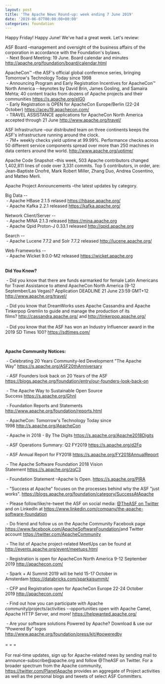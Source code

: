 ```yaml
---
layout: post
title: 'The Apache News Round-up: week ending 7 June 2019'
date: '2019-06-07T00:00:00+00:00'
categories: foundation
---
```

<p>Happy Friday! Happy June! We've had a great week. Let's review:</p> 
  <p>ASF Board –management and oversight of the business affairs of the corporation in accordance with the Foundation's bylaws.<br />&nbsp;- Next Board Meeting: 19 June. Board calendar and minutes <a href="http://apache.org/foundation/board/calendar.html">http://apache.org/foundation/board/calendar.html</a></p> 
  <div> 
    <p>ApacheCon™ –the ASF's official global conference series, bringing Tomorrow's Technology Today since 1998<br />&nbsp;- Announcing Program and Early Registration Incentives for ApacheCon™ North America --keynotes by David Brin, James Gosling, and Samaira Mehta; 40 content tracks from dozens of Apache projects and their communities&nbsp;<a href="https://s.apache.org/eIG0">https://s.apache.org/eIG0</a><br />&nbsp;- Early Registration is OPEN for ApacheCon Europe/Berlin (22-24 October)&nbsp;<a href="https://aceu19.apachecon.com/">https://aceu19.apachecon.com/</a><br />&nbsp;- TRAVEL ASSISTANCE applications for ApacheCon North America accepted through 21 June&nbsp;<a href="http://www.apache.org/travel/">http://www.apache.org/travel/</a></p> 
    <p>ASF Infrastructure –our distributed team on three continents keeps the ASF's infrastructure running around the clock.<br />&nbsp;- 7M+ weekly checks yield uptime at 99.99%. Performance checks across 50 different service components spread over more than 250 machines in data centers around the world.&nbsp;<a href="http://www.apache.org/uptime/">http://www.apache.org/uptime/</a></p> 
    <p>Apache Code Snapshot –this week, 503 Apache contributors changed 1,402,811 lines of code over&nbsp;3,331 commits. Top 5 contributors, in order, are: Jean-Baptiste Onofré, Mark Robert Miller, Zhang Duo, Andrea Cosentino, and Matteo Merli.</p> 
    <p>Apache Project Announcements&nbsp;–the latest updates by category.</p> 
    <p>Big Data --<br />&nbsp;-&nbsp;Apache HBase 2.1.5 relased&nbsp;<a href="https://hbase.apache.org/">https://hbase.apache.org/</a><br />&nbsp;- Apache Kafka 2.2.1 released&nbsp;<a href="https://kafka.apache.org/">https://kafka.apache.org/</a></p> 
    <p>Network Client/Server --<br />&nbsp;-&nbsp;Apache MINA 2.1.3 released&nbsp;<a href="https://mina.apache.org">https://mina.apache.org</a><br />&nbsp;- Apache Qpid Proton-J 0.33.1 released&nbsp;<a href="http://qpid.apache.org">http://qpid.apache.org</a></p> 
    <p>Search --<br />&nbsp;- Apache Lucene 7.7.2 and Solr 7.7.2 released&nbsp;<a href="http://lucene.apache.org/">http://lucene.apache.org/</a></p> 
    <p><a href="http://lucene.apache.org/"></a>Web Frameworks --<br />&nbsp;-&nbsp;Apache Wicket 9.0.0-M2 released&nbsp;<a href="https://wicket.apache.org/">https://wicket.apache.org</a><br /><br /></p> 
    <p><strong>Did You Know?</strong></p> 
    <div> 
      <p>&nbsp;- Did you know that there are funds earmarked for female Latin Americans for Travel Assistance to attend ApacheCon North America (9-12 September/Las Vegas)? Application DEADLINE 21 June 23:59 GMT+12 <a href="http://www.apache.org/travel/">http://www.apache.org/travel/</a></p> 
      <p>&nbsp;- Did you know that DreamWorks uses Apache Cassandra and Apache Tinkerpop Gremlin to guide and manage the production of its films?&nbsp;<a href="http://cassandra.apache.org/">http://cassandra.apache.org/</a>&nbsp;and&nbsp;<a href="http://tinkerpop.apache.org/">http://tinkerpop.apache.org/</a><br /><br />&nbsp;- Did you know that the ASF has won an Industry Influencer award in the 2019 SD Times 100?&nbsp;<a href="https://sdtimes.com/">https://sdtimes.com/</a></p> 
      <p><br /></p> 
      <p><strong>Apache Community Notices:</strong></p> 
    </div> 
    <p>&nbsp;- Celebrating 20 Years Community-led Development &quot;The Apache Way&quot;&nbsp;<a href="https://s.apache.org/ASF20thAnniversary">https://s.apache.org/ASF20thAnniversary</a></p> 
    <p>&nbsp;- ASF Founders look back on 20 Years of the ASF <a href="https://blogs.apache.org/foundation/entry/our-founders-look-back-on">https://blogs.apache.org/foundation/entry/our-founders-look-back-on</a></p> 
    <p>&nbsp;- The Apache Way to Sustainable Open Source Success&nbsp;<a href="https://s.apache.org/GhnI">https://s.apache.org/GhnI</a></p> 
    <p>&nbsp;- Foundation Reports and Statements <a href="http://www.apache.org/foundation/reports.html">http://www.apache.org/foundation/reports.html</a></p> 
    <p>&nbsp;- ApacheCon: Tomorrow's Technology Today since 1998&nbsp;<a href="http://s.apache.org/ApacheCon">http://s.apache.org/ApacheCon</a></p> 
    <p>&nbsp;- Apache in 2018 - By The Digits <a href="https://s.apache.org/Apache2018Digits">https://s.apache.org/Apache2018Digits</a></p> 
    <p>&nbsp;-&nbsp;ASF Operations Summary: Q2 FY2019 <a href="https://s.apache.org/d2Fq">https://s.apache.org/d2Fq</a></p> 
    <p>&nbsp;- ASF Annual Report for FY2018&nbsp;<a href="https://s.apache.org/FY2018AnnualReport">https://s.apache.org/FY2018AnnualReport</a></p> 
    <p>&nbsp;- The Apache Software Foundation 2018 Vision Statement&nbsp;<a href="https://s.apache.org/zqC3">https://s.apache.org/zqC3</a></p> 
    <p>&nbsp;- Foundation Statement –Apache Is Open.&nbsp;<a href="https://s.apache.org/PIRA">https://s.apache.org/PIRA</a></p> 
    <div> 
      <p>&nbsp;- &quot;Success at Apache&quot; focuses on the processes behind why the ASF &quot;just works&quot;. <a href="https://blogs.apache.org/foundation/category/SuccessAtApache">https://blogs.apache.org/foundation/category/SuccessAtApache</a></p> 
    </div> 
    <div> 
      <p>&nbsp;- Please follow/like/re-tweet the ASF on social media: <a href="https://twitter.com/TheASF">@TheASF on Twitter</a> and on LinkedIn at <a href="https://www.linkedin.com/company/the-apache-software-foundation">https://www.linkedin.com/company/the-apache-software-foundation</a></p> 
      <p>&nbsp;- Do friend and follow us on the Apache Community Facebook page <a href="https://www.facebook.com/ApacheSoftwareFoundation/">https://www.facebook.com/ApacheSoftwareFoundation/</a>and Twitter account <a href="https://twitter.com/ApacheCommunity">https://twitter.com/ApacheCommunity</a></p> 
    </div> 
    <div> 
      <p><a href="https://feathercast.apache.org/"></a></p> 
    </div> 
    <div> 
      <p>&nbsp;- The list of Apache project-related MeetUps can be found at <a href="http://events.apache.org/event/meetups.html">http://events.apache.org/event/meetups.html</a></p> 
    </div> 
    <div> 
      <p>&nbsp;- Registration is open for ApacheCon North America 9-12 September 2019&nbsp;<a href="http://apachecon.com/">http://apachecon.com/</a></p> 
      <p>&nbsp;- Spark + AI Summit 2019 will be held 15-17 October in Amsterdam&nbsp;<font color="#bb0000"><a href="https://databricks.com/sparkaisummit/">https://databricks.com/sparkaisummit/</a></font></p> 
      <p>&nbsp;- CFP and Registration open for ApacheCon Europe 22-24 October 2019&nbsp;<a href="http://apachecon.com/">http://apachecon.com/</a></p> 
      <p>&nbsp;- Find out how you can participate with Apache community/projects/activities --opportunities open with Apache Camel, Apache HTTP Server, and more! <a href="https://helpwanted.apache.org/">https://helpwanted.apache.org/</a></p> 
    </div> 
    <div>&nbsp;- Are your software solutions Powered by Apache? Download &amp; use our &quot;Powered By&quot; logos <a href="http://www.apache.org/foundation/press/kit/#poweredby">http://www.apache.org/foundation/press/kit/#poweredby</a></div> 
    <div><br /></div> 
    <div>= = =</div> 
    <div><br /></div> 
    <div>For real-time updates, sign up for Apache-related news by sending mail to announce-subscribe@apache.org and follow @TheASF on Twitter. For a broader spectrum from the Apache community, <a href="https://twitter.com/PlanetApache">https://twitter.com/PlanetApache</a> provides an aggregate of Project activities as well as the personal blogs and tweets of select ASF Committers.</div> 
  </div>
